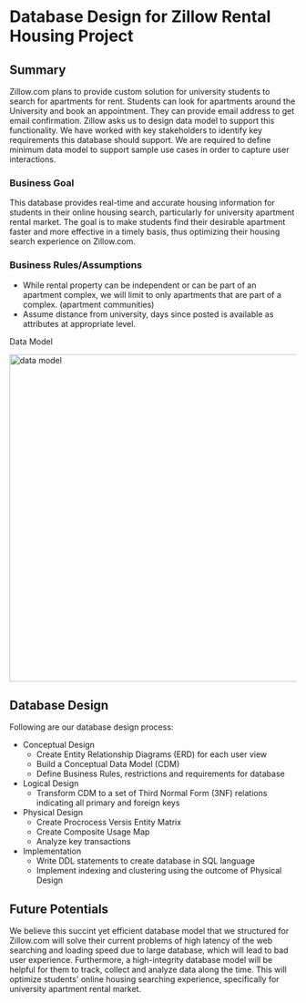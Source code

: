 # Database Design for Zillow Rental Housing Project
## Summary
Zillow.com plans to provide custom solution for university students to search for apartments for rent. Students can look for apartments around the University and book an appointment. They can provide email address to get email confirmation. Zillow asks us to design data model to support this functionality. We have worked with key stakeholders to identify key requirements this database should support. We are required to define minimum data model to support sample use cases in order to capture user interactions. 
### Business Goal
This database provides real-time and accurate housing information for students in their online housing search, particularly for university apartment rental market. The goal is to make students find their desirable apartment faster and more effective in a timely basis, thus optimizing their housing search experience on Zillow.com.

### Business Rules/Assumptions
* While rental property can be independent or can be part of an apartment complex, we will limit to only apartments that are part of a complex. (apartment communities)
* Assume distance from university, days since posted is available as attributes at appropriate level.

Data Model

<img width="575" alt="data model" src="https://user-images.githubusercontent.com/41976548/43610503-29485c06-965b-11e8-920c-6102561cc6be.png">

## Database Design
Following are our database design process:

* Conceptual Design
    - Create Entity Relationship Diagrams (ERD) for each user view
    - Build a Conceptual Data Model (CDM)
    - Define Business Rules, restrictions and requirements for database
* Logical Design
    - Transform CDM to a set of Third Normal Form (3NF) relations indicating all primary and foreign keys
* Physical Design
    - Create Procrocess Versis Entity Matrix
    - Create Composite Usage Map
    - Analyze key transactions
* Implementation
    - Write DDL statements to create database in SQL language
    - Implement indexing and clustering using the outcome of Physical Design
## Future Potentials
We believe this succint yet efficient database model that we structured for Zillow.com will solve their current problems of high latency of the web searching and loading speed due to large database, which will lead to bad user experience. Furthermore, a high-integrity database model will be helpful for them to track, collect and analyze data along the time. This will optimize students' online housing searching experience, specifically for university apartment rental market. 
